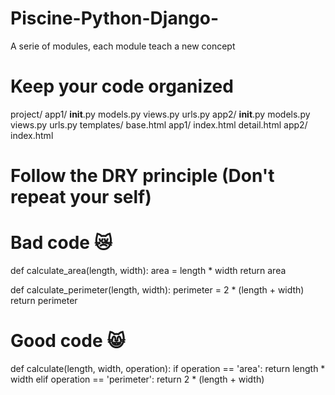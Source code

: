 # Piscine-Python-Django-
A serie of modules, each module teach a new concept


# Keep your code organized
project/
    app1/
        __init__.py
        models.py
        views.py
        urls.py
    app2/
        __init__.py
        models.py
        views.py
        urls.py
    templates/
        base.html
        app1/
            index.html
            detail.html
        app2/
            index.html

# Follow the DRY principle (Don't repeat your self)
# Bad code 😿
def calculate_area(length, width):
    area = length * width
    return area

def calculate_perimeter(length, width):
    perimeter = 2 * (length + width)
    return perimeter

# Good code 😸
def calculate(length, width, operation):
    if operation == 'area':
        return length * width
    elif operation == 'perimeter':
        return 2 * (length + width)